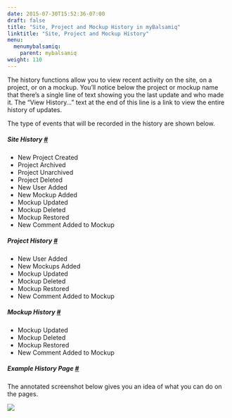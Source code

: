 ```yaml
---
date: 2015-07-30T15:52:36-07:00
draft: false
title: "Site, Project and Mockup History in myBalsamiq"
linktitle: "Site, Project and Mockup History"
menu:
  menumybalsamiq:
    parent: mybalsamiq
weight: 110
---
```


The history functions allow you to view recent activity on the site, on a project, or on a mockup. You’ll notice below the project or mockup name that there’s a single line of text showing you the last update and who made it. The “View History…” text at the end of this line is a link to view the entire history of updates.

The type of events that will be recorded in the history are shown below.

##### Site History [#](#sitehistory)

*   New Project Created
*   Project Archived
*   Project Unarchived
*   Project Deleted
*   New User Added
*   New Mockup Added
*   Mockup Updated
*   Mockup Deleted
*   Mockup Restored
*   New Comment Added to Mockup

##### Project History [#](#projecthistory)

*   New User Added
*   New Mockups Added
*   Mockup Updated
*   Mockup Deleted
*   Mockup Restored
*   New Comment Added to Mockup

##### Mockup History [#](#mockuphistory)

*   Mockup Updated
*   Mockup Deleted
*   Mockup Restored
*   New Comment Added to Mockup

##### Example History Page [#](#examplehistorypage)

The annotated screenshot below gives you an idea of what you can do on the pages.

![](http://media.balsamiq.com/img/support/docs/myb/project-history.png)

